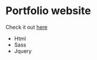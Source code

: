# Portfolio website
Check it out [here](https://disko998.github.io/Portfolio/)

* Html
* Sass
* Jquery
